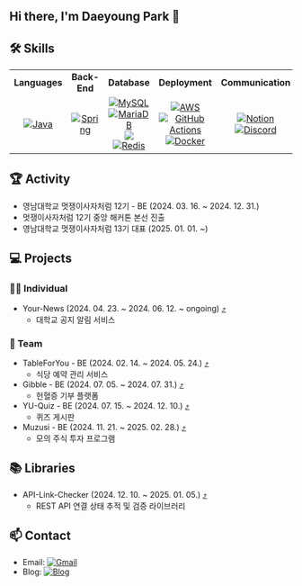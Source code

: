 ## Hi there, I'm Daeyoung Park 👋 

## 🛠️ Skills

<div align="center">
  <table>
    <tr>
      <td align="center" width="140">
        <strong>Languages</strong>
      </td>
      <td align="center" width="140">
        <strong>Back-End</strong>
      </td>
      <td align="center" width="140">
        <strong>Database</strong>
      </td>
      <td align="center" width="140">
        <strong>Deployment</strong>
      </td>
      <td align="center" width="140">
        <strong>Communication</strong>
      </td>
    </tr>
    <tr>
      <td align="center" width="140">
        <a href="https://img.shields.io/badge/java-007396?style=flat&logo=java&logoColor=white">
          <img src="https://img.shields.io/badge/java-007396?style=flat&logo=java&logoColor=white" alt="Java"/>
        </a>
      </td>
      <td align="center" width="140">
        <a href="https://img.shields.io/badge/spring-6DB33F?style=flat&logo=spring&logoColor=white">
          <img src="https://img.shields.io/badge/spring-6DB33F?style=flat&logo=spring&logoColor=white" alt="Spring"/>
        </a>
      </td>
      <td align="center" width="140">
        <a href="https://img.shields.io/badge/mysql-4479A1?style=flat&logo=mysql&logoColor=white">
          <img src="https://img.shields.io/badge/mysql-4479A1?style=flat&logo=mysql&logoColor=white" alt="MySQL"/>
        </a>
        <a href="https://img.shields.io/badge/mariadb-003545?style=flat&logo=mariadb&logoColor=white">
          <img src="https://img.shields.io/badge/mariadb-003545?style=flat&logo=mariadb&logoColor=white" alt="MariaDB"/>
        </a>
        <a href="https://img.shields.io/badge/mariadb-003545?style=flat&logo=mariadb&logoColor=white">
          <img src="https://img.shields.io/badge/MongoDB-47A248?style=flat&logo=MongoDB&logoColor=white" />
        </a>
        <a href="https://img.shields.io/badge/redis-DC382D?style=flat&logo=redis&logoColor=white">
          <img src="https://img.shields.io/badge/redis-DC382D?style=flat&logo=redis&logoColor=white" alt="Redis"/>
        </a>
      </td>
      <td align="center" width="140">
        <a href="https://img.shields.io/badge/aws-232F3E?style=flat&logo=amazon-aws&logoColor=white">
          <img src="https://img.shields.io/badge/aws-232F3E?style=flat&logo=amazon-aws&logoColor=white" alt="AWS"/>
        </a>
        <a href="https://img.shields.io/badge/github%20actions-2088FF?style=flat&logo=github-actions&logoColor=white">
          <img src="https://img.shields.io/badge/github%20actions-2088FF?style=flat&logo=github-actions&logoColor=white" alt="GitHub Actions"/>
        </a>
        <a href="https://img.shields.io/badge/docker-2496ED?style=flat&logo=docker&logoColor=white">
          <img src="https://img.shields.io/badge/docker-2496ED?style=flat&logo=docker&logoColor=white" alt="Docker"/>
        </a>
      </td>
      <td align="center" width="140">
        <a href="https://img.shields.io/badge/notion-000000?style=flat&logo=notion&logoColor=white">
          <img src="https://img.shields.io/badge/notion-000000?style=flat&logo=notion&logoColor=white" alt="Notion"/>
        </a>
        <a href="https://img.shields.io/badge/discord-5865F2?style=flat&logo=discord&logoColor=white">
          <img src="https://img.shields.io/badge/discord-5865F2?style=flat&logo=discord&logoColor=white" alt="Discord"/>
        </a>
      </td>
    </tr>
  </table>
</div>



## 🏆 Activity

- 영남대학교 멋쟁이사자처럼 12기 - BE (2024. 03. 16. ~ 2024. 12. 31.)
- 멋쟁이사자처럼 12기 중앙 해커톤 본선 진출
- 영남대학교 멋쟁이사자처럼 13기 대표 (2025. 01. 01. ~)

## 💻 Projects

### 🧑‍💻 Individual
- Your-News (2024. 04. 23. ~ 2024. 06. 12. ~ ongoing) [⤴](https://github.com/DaeYoung0726/your-news)
    - 대학교 공지 알림 서비스
### 👥 Team
- TableForYou - BE (2024. 02. 14. ~ 2024. 05. 24.) [⤴](https://github.com/DaeYoung0726/tableforyou-backend)
    - 식당 예약 관리 서비스
- Gibble - BE (2024. 07. 05. ~ 2024. 07. 31.) [⤴](https://github.com/Likelion-YeungNam-Univ/12th-gibble-was)
    - 헌혈증 기부 플랫폼
- YU-Quiz - BE (2024. 07. 15. ~ 2024. 12. 10.) [⤴](https://github.com/YU-Quiz/was)
    - 퀴즈 게시판
- Muzusi - BE (2024. 11. 21. ~ 2025. 02. 28.) [⤴](https://github.com/Team-Digimon/muzusi-was)
    - 모의 주식 투자 프로그램
 
## 📚 Libraries
- API-Link-Checker (2024. 12. 10. ~ 2025. 01. 05.) [⤴](https://github.com/DaeYoung0726/api-link-checker)
    - REST API 연결 상태 추적 및 검증 라이브러리
  
## 📫 Contact
- Email: [![Gmail](https://img.shields.io/badge/Gmail-D14836?style=flat&logo=gmail&logoColor=white)](mailto:daeyoung948@gmail.com)
- Blog: [![Blog](https://img.shields.io/badge/Blog-FF5722?style=flat&logo=blogger&logoColor=white)](https://velog.io/@pdy000726/posts)

